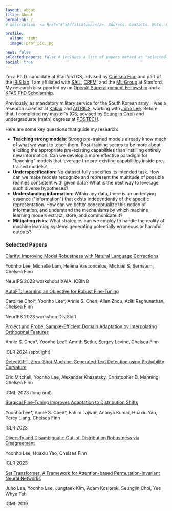 ```yaml
---
layout: about
title: About
permalink: /
# description: <a href="#">Affiliations</a>. Address. Contacts. Moto. Etc.

profile:
  align: right
  image: prof_pic.jpg

news: false
selected_papers: false # includes a list of papers marked as "selected={true}"
social: true
---
```


I'm a Ph.D. candidate at Stanford CS, advised by [Chelsea Finn](https://ai.stanford.edu/~cbfinn/) and part of the [IRIS lab](https://irislab.stanford.edu/).
I am affiliated with [SAIL](https://ai.stanford.edu/), [CRFM](https://crfm.stanford.edu/), and the [ML Group](http://ml.stanford.edu/) at Stanford.
My research is supported by an [OpenAI Superalignment Fellowship](https://openai.com/index/superalignment-fast-grants/) and a [KFAS PhD Scholarship](https://eng.kfas.or.kr/theme/kfaschanel/intl_scholarship_5.php).

Previously, as mandatory military service for the South Korean army, I was a research scientist at [Kakao](https://www.kakaocorp.com/) and [AITRICS](https://www.aitrics.com/), working with [Juho Lee](https://juho-lee.github.io/).
Before that, I completed my master's (CS, advised by [Seungjin Choi](http://mlg.postech.ac.kr/~seungjin)) and undergraduate (math) degrees at [POSTECH](https://www.postech.ac.kr/eng/).

Here are some key questions that guide my research:

- **Teaching strong models**: Strong pre-trained models already know much of what we want to teach them. Post-training seems to be more about eliciting the appropriate pre-existing capabilities than instilling entirely new information. Can we develop a more effective paradigm for "teaching" models that leverage the pre-existing capabilities inside pre-trained models?
- **Underspecification**: No dataset fully specifies its intended task. How can we make models recognize and represent the multitude of possible realities consistent with given data? What is the best way to leverage such diverse hypotheses?
- **Understanding information**: Within any data, there is an underlying essence ("information") that exists independently of the specific representation. How can we better conceptualize this notion of information, and understand the mechanisms by which machine learning models extract, store, and communicate it?
- **Mitigating risks**: What strategies can we employ to handle the reality of machine learning systems generating potentially erroneous or harmful outputs?


<div class="selected-papers">
<h3>Selected Papers</h3>

<div class="paper">
<a main-paper-link href="https://arxiv.org/abs/2402.03715">
Clarify: Improving Model Robustness with Natural Language Corrections
</a>
<p class="authors"> 
Yoonho Lee, Michelle Lam, Helena Vasconcelos, Michael S. Bernstein, Chelsea Finn
</p>
<p class="venue"> 
NeurIPS 2023 workshops XAIA, ICBINB
</p>
</div>

<div class="paper">
<a main-paper-link href="https://arxiv.org/abs/2401.10220">
AutoFT: Learning an Objective for Robust Fine-Tuning
</a>
<p class="authors"> 
Caroline Choi*, Yoonho Lee*, Annie S. Chen, Allan Zhou, Aditi Raghunathan, Chelsea Finn
</p>
<p class="venue"> 
NeurIPS 2023 workshop DistShift
</p>
</div>

<div class="paper">
<a main-paper-link href="https://arxiv.org/abs/2302.05441">
Project and Probe: Sample-Efficient Domain Adaptation by Interpolating Orthogonal Features
</a>
<p class="authors"> 
Annie S. Chen*, Yoonho Lee*, Amrith Setlur, Sergey Levine, Chelsea Finn
</p>
<p class="venue"> 
ICLR 2024 (spotlight)
</p>
</div>

<div class="paper">
<a main-paper-link href="https://arxiv.org/abs/2301.11305">
DetectGPT: Zero-Shot Machine-Generated Text Detection using Probability Curvature
</a>
<p class="authors"> 
Eric Mitchell, Yoonho Lee, Alexander Khazatsky, Christopher D. Manning, Chelsea Finn
</p>
<p class="venue"> 
ICML 2023 (long oral) 
</p>
</div>

<div class="paper">
<a main-paper-link href="https://arxiv.org/abs/2210.11466">
Surgical Fine-Tuning Improves Adaptation to Distribution Shifts
</a>
<p class="authors"> 
Yoonho Lee*, Annie S. Chen*, Fahim Tajwar, Ananya Kumar, Huaxiu Yao, Percy Liang, Chelsea Finn
</p>
<p class="venue"> 
ICLR 2023
</p>
</div>

<div class="paper">
<a main-paper-link href="https://arxiv.org/abs/2202.03418">
Diversify and Disambiguate: Out-of-Distribution Robustness via Disagreement
</a>
<p class="authors"> 
Yoonho Lee, Huaxiu Yao, Chelsea Finn
</p>
<p class="venue"> 
ICLR 2023
</p>
</div>

<div class="paper">
<a main-paper-link href="https://proceedings.mlr.press/v97/lee19d/lee19d.pdf">
Set Transformer: A Framework for Attention-based Permutation-Invariant Neural Networks
</a>
<p class="authors"> 
Juho Lee, Yoonho Lee, Jungtaek Kim, Adam Kosiorek, Seungjin Choi, Yee Whye Teh
</p>
<p class="venue"> 
ICML 2019
</p>
</div>

</div>